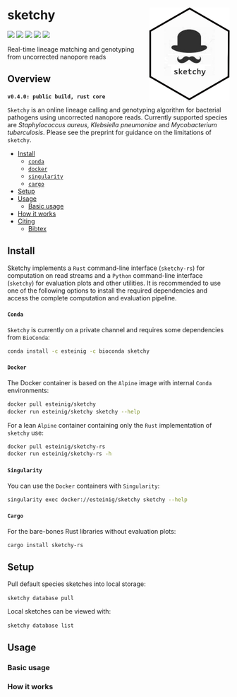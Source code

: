 # sketchy <a href='https://github.com/esteinig'><img src='img/logo.png' align="right" height="210" /></a>

![](https://img.shields.io/badge/version-beta-purple.svg)
![](https://img.shields.io/badge/core-rust-black.svg)
![](https://img.shields.io/badge/lifecycle-maturing-blue.svg)
![](https://img.shields.io/badge/docs-github-green.svg)
![](https://img.shields.io/badge/BioRxiv-v1-orange.svg)

Real-time lineage matching and genotyping from uncorrected nanopore reads

## Overview

**`v0.4.0: public build, rust core`**

`Sketchy` is an online lineage calling and genotyping algorithm for bacterial pathogens using uncorrected nanopore reads. Currently supported species are *Staphylococcus aureus*,  *Klebsiella pneumoniae* and *Mycobacterium tuberculosis*. Please see the preprint for guidance on the limitations of `sketchy`.

- [Install](#install)
  - [`conda`](#conda)
  - [`docker`](#docker)
  - [`singularity`](#singularity)
  - [`cargo`](#cargo)
- [Setup](#setup)
- [Usage](#usage)
  - [Basic usage](#basic-usage)
- [How it works](#how-it-works)
- [Citing](#citing)
  - [Bibtex](#bibtex)

## Install

Sketchy implements a `Rust` command-line interface (`sketchy-rs`) for computation on read streams and a `Python` command-line interface (`sketchy`) for evaluation plots and other utilities. It is recommended to use one of the following options to install the required dependencies and access the complete computation and evaluation pipeline.

#### `Conda`

`Sketchy` is currently on a private channel and requires some dependencies from `BioConda`:

```sh
conda install -c esteinig -c bioconda sketchy
```

#### `Docker`

The Docker container is based on the `Alpine` image with internal `Conda` environments:

```sh
docker pull esteinig/sketchy
docker run esteinig/sketchy sketchy --help
```

For a lean `Alpine` container containing only the `Rust` implementation of `sketchy` use:

```sh
docker pull esteinig/sketchy-rs
docker run esteinig/sketchy-rs -h
```

#### `Singularity`

You can use the `Docker` containers with `Singularity`:

```sh
singularity exec docker://esteinig/sketchy sketchy --help
```

#### `Cargo`

For the bare-bones Rust libraries without evaluation plots:

```sh
cargo install sketchy-rs
```

## Setup

Pull default species sketches into local storage:

`sketchy database pull`

Local sketches can be viewed with:

`sketchy database list`

## Usage

### Basic usage

### How it works
